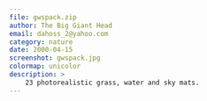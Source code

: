 ```yaml
---
file: gwspack.zip
author: The Big Giant Head
email: dahoss_2@yahoo.com
category: nature
date: 2000-04-15
screenshot: gwspack.jpg
colormap: unicolor
description: >
    23 photorealistic grass, water and sky mats.
---
```

